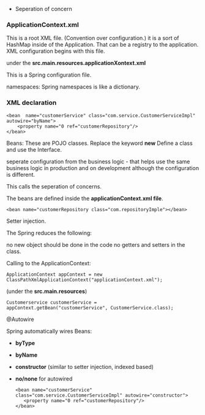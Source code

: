 

 - Seperation of concern



### ApplicationContext.xml

This is a root XML file.
(Convention over configuration.)
it is a sort of HashMap inside of the Application.
That can be a registry to the application.
XML configuration begins with this file.

under the **src.main.resources.applicationXontext.xml**

This is a Spring configuration file.

namespaces:
Spring namespaces is like a dictionary.

### XML declaration

    <bean  name="customerService" class="com.service.CustomerServiceImpl" autowire="byName">
        <property name="0 ref="customerRepository"/>
    </bean>


Beans: 
These are POJO classes.
Replace the keyword **new**
Define a class and use the Interface.

seperate configuration from the business logic - that helps use the same business logic in production and on development although the configuration is different.

This calls the seperation of concerns.

The beans are defined inside the **applicationContext.xml file**.

    <bean name="customerRepository class="com.repositoryImple"></bean>
    
Setter injection.


The Spring reduces the following:

no new object should be done in the code
no getters and setters in the class.


Calling to the ApplicationContext:

    ApplicationContext appContext = new ClassPathXmlApplicationContext("applicationContext.xml");
    
(under the **src.main.resources**)

    Customerservice customerService = appContext.getBean("customerService", CustomerService.class);
    


@Autowire

Spring automatically wires Beans:
- **byType**
- **byName**
- **constructor** (similar to setter injection, indexed based)
- **no/none** for autowired


      <bean name="customerService" class="com.service.CustomerServiceImpl" autowire="constructor">
         <property name="0 ref="customerRepository"/>
      </bean>




